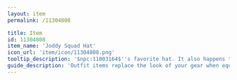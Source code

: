 ```yaml
---
layout: item
permalink: /11304808

title: Item
id: 11304808
item_name: 'Joddy Squad Hat'
icon_url: 'item/icon/11304808.png'
tooltip_description: '$npc:11003164$''s favorite hat. It also happens to be standard issue for the $map:02000001$ Royal Guard.'
guide_description: 'Outfit items replace the look of your gear when equipped.'
---
```

